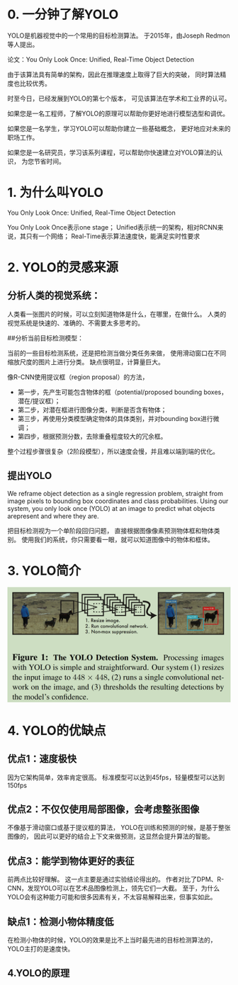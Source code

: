 # 0. 一分钟了解YOLO
YOLO是机器视觉中的一个常用的目标检测算法。
于2015年，由Joseph Redmon等人提出。

论文：You Only Look Once: Unified, Real-Time Object Detection

由于该算法具有简单的架构，因此在推理速度上取得了巨大的突破，
同时算法精度也比较优秀。

时至今日，已经发展到YOLO的第七个版本，
可见该算法在学术和工业界的认可。

如果您是一名工程师，了解YOLO的原理可以帮助你更好地进行模型选型和调优。

如果您是一名学生，学习YOLO可以帮助你建立一些基础概念，
更好地应对未来的职场工作。

如果您是一名研究员，学习该系列课程，可以帮助你快速建立对YOLO算法的认识，
为您节省时间。


# 1. 为什么叫YOLO
You Only Look Once: Unified, Real-Time Object Detection

You Only Look Once表示one stage；
Unified表示统一的架构，相对RCNN来说，其只有一个网络；
Real-Time表示算法速度快，能满足实时性要求

# 2. YOLO的灵感来源
## 分析人类的视觉系统：

人类看一张图片的时候，可以立刻知道物体是什么，在哪里，在做什么。
人类的视觉系统是快速的、准确的、不需要太多思考的。

##分析当前目标检测模型：

当前的一些目标检测系统，还是把检测当做分类任务来做，
使用滑动窗口在不同缩放尺度的图片上进行分类。
缺点很明显，计算量巨大。

像R-CNN使用提议框（region proposal）的方法，
- 第一步，先产生可能包含物体的框（potential/proposed bounding boxes，潜在/提议框）；
- 第二步，对潜在框进行图像分类，判断是否含有物体；
- 第三步，再使用分类模型确定物体的具体类别，并对bounding box进行微调；
- 第四步，根据预测分数，去除重叠程度较大的冗余框。

整个过程步骤很复杂（2阶段模型），所以速度会慢，并且难以端到端的优化。

## 提出YOLO
We reframe object detection as a single regression problem, 
straight from image pixels to bounding box coordinates and class probabilities. 
Using our system, you only look once (YOLO) at an image to 
predict what objects arepresent and where they are.

把目标检测视为一个单阶段回归问题，
直接根据图像像素预测物体框和物体类别。
使用我们的系统，你只需要看一眼，就可以知道图像中的物体和框体。

# 3. YOLO简介
![img.png](img.png)


# 4. YOLO的优缺点
## 优点1：速度极快
因为它架构简单，效率肯定很高。
标准模型可以达到45fps，轻量模型可以达到150fps

## 优点2：不仅仅使用局部图像，会考虑整张图像
不像基于滑动窗口或基于提议框的算法，
YOLO在训练和预测的时候，是基于整张图像的，
因此可以更好的结合上下文来做预测，这显然会提升算法的智能。

## 优点3：能学到物体更好的表征
前两点比较好理解。
这一点主要是通过实验结论得出的。
作者对比了DPM、R-CNN，发现YOLO可以在艺术品图像检测上，领先它们一大截。
至于，为什么YOLO会有这种能力可能和很多因素有关，不太容易解释出来，但事实如此。

## 缺点1：检测小物体精度低
在检测小物体的时候，YOLO的效果是比不上当时最先进的目标检测算法的，
YOLO主打的是速度快。


## 4.YOLO的原理




